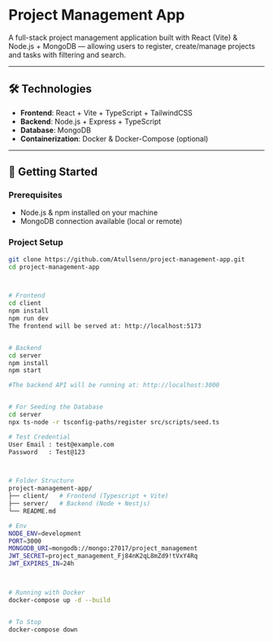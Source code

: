 # Project Management App  

A full-stack project management application built with React (Vite) & Node.js + MongoDB — allowing users to register, create/manage projects and tasks with filtering and search.

---

## 🛠️ Technologies  
- **Frontend**: React + Vite + TypeScript + TailwindCSS  
- **Backend**: Node.js + Express + TypeScript  
- **Database**: MongoDB  
- **Containerization**: Docker & Docker-Compose (optional)  

---

## 🚀 Getting Started  

### Prerequisites  
- Node.js & npm installed on your machine  
- MongoDB connection available (local or remote)  

### Project Setup  
```bash
git clone https://github.com/Atullsenn/project-management-app.git
cd project-management-app



# Frontend
cd client
npm install
npm run dev
The frontend will be served at: http://localhost:5173


# Backend
cd server
npm install
npm start

#The backend API will be running at: http://localhost:3000


# For Seeding the Database
cd server
npx ts-node -r tsconfig-paths/register src/scripts/seed.ts

# Test Credential
User Email : test@example.com  
Password   : Test@123



# Folder Structure
project-management-app/
├── client/   # Frontend (Typescript + Vite)
├── server/   # Backend (Node + Nestjs)
└── README.md

# Env
NODE_ENV=development  
PORT=3000  
MONGODB_URI=mongodb://mongo:27017/project_management  
JWT_SECRET=project_management_Fj84nK2qL8mZd9!tVxY4Rq  
JWT_EXPIRES_IN=24h



# Running with Docker
docker-compose up -d --build


# To Stop
docker-compose down

